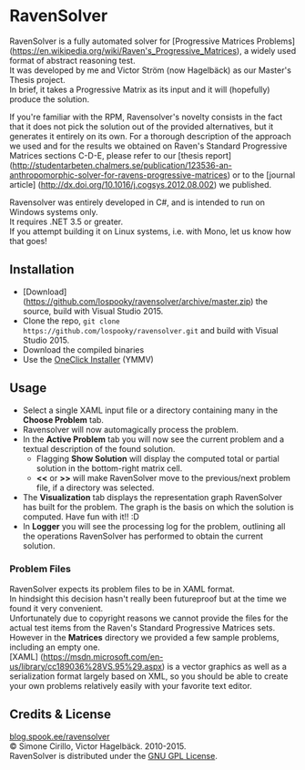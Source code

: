 # RavenSolver

RavenSolver is a fully automated solver for [Progressive Matrices Problems] (https://en.wikipedia.org/wiki/Raven's_Progressive_Matrices),
a widely used format of abstract reasoning test.<br>
It was developed by me and Victor Ström (now Hagelbäck) as our Master's Thesis project.<br>
In brief, it takes a Progressive Matrix as its input and it will (hopefully) produce the solution.<br>

If you're familiar with the RPM, Ravensolver's novelty consists in the fact that it does not pick the solution out of the provided alternatives, but it generates it entirely on its own.
For a thorough description of the approach we used and for the results we obtained on Raven's Standard Progressive Matrices sections C-D-E, please refer to our [thesis report] (http://studentarbeten.chalmers.se/publication/123536-an-anthropomorphic-solver-for-ravens-progressive-matrices)
or to the [journal article] (http://dx.doi.org/10.1016/j.cogsys.2012.08.002) we published.

<p>
Ravensolver was entirely developed in C#, and is intended to run on Windows systems only.<br>
It requires .NET 3.5 or greater.<br>
If you attempt building it on Linux systems, i.e. with Mono, let us know how that goes! 
</p>

## Installation
* [Download] (https://github.com/lospooky/ravensolver/archive/master.zip) the source, build with Visual Studio 2015.
* Clone the repo, `git clone https://github.com/lospooky/ravensolver.git` and build with Visual Studio 2015.
* Download the compiled binaries
* Use the [OneClick Installer](http://blog.spook.ee/ravensolver/publish.htm) (YMMV)

## Usage
* Select a single XAML input file or a directory containing many in the **Choose Problem** tab.
* Ravensolver will now automagically process the problem.
* In the **Active Problem** tab you will now see the current problem and a textual description of the found solution.
  * Flagging **Show Solution** will display the computed total or partial solution in the bottom-right matrix cell.
  * **<<** or **>>** will make RavenSolver move to the previous/next problem file, if a directory was selected.
* The **Visualization** tab displays the representation graph RavenSolver has built for the problem. The graph is the basis on which the solution is computed. Have fun with it!! :D
* In **Logger** you will see the processing log for the problem, outlining all the operations RavenSolver has performed to obtain the current solution.

### Problem Files
RavenSolver expects its problem files to be in XAML format.<br>
In hindsight this decision hasn't really been futureproof but at the time we found it very convenient.<br>
Unfortunately due to copyright reasons we cannot provide the files for the actual test items from the Raven's Standard Progressive Matrices sets. However in the **Matrices** directory we provided a few sample problems, including an empty one.<br>
[XAML] (https://msdn.microsoft.com/en-us/library/cc189036%28VS.95%29.aspx) is a vector graphics as well as a serialization format largely based on XML, so you should be able to create your own problems relatively easily with your favorite text editor.


## Credits & License
[blog.spook.ee/ravensolver](http://blog.spook.ee/ravensolver)<br>
&copy; Simone Cirillo, Victor Hagelbäck. 2010-2015.<br>
RavenSolver is distributed under the [GNU GPL License](http://www.gnu.org/licenses/gpl-2.0.html).

